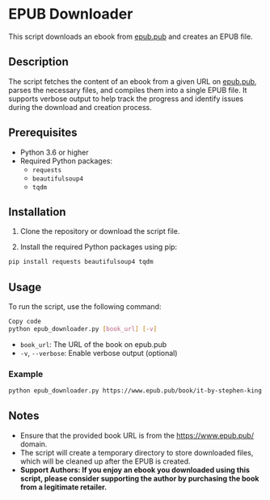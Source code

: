 # EPUB Downloader

This script downloads an ebook from [epub.pub](https://www.epub.pub/) and creates an EPUB file.

## Description

The script fetches the content of an ebook from a given URL on [epub.pub](https://www.epub.pub/), parses the necessary files, and compiles them into a single EPUB file. It supports verbose output to help track the progress and identify issues during the download and creation process.

## Prerequisites

- Python 3.6 or higher
- Required Python packages:
  - `requests`
  - `beautifulsoup4`
  - `tqdm`

## Installation

1. Clone the repository or download the script file.

2. Install the required Python packages using pip:

```bash
pip install requests beautifulsoup4 tqdm
```

## Usage

To run the script, use the following command:

```bash
Copy code
python epub_downloader.py [book_url] [-v]
```

- `book_url`: The URL of the book on epub.pub
- `-v`, `--verbose`: Enable verbose output (optional)

### Example

```bash
python epub_downloader.py https://www.epub.pub/book/it-by-stephen-king -v
```

## Notes

- Ensure that the provided book URL is from the https://www.epub.pub/ domain.
- The script will create a temporary directory to store downloaded files, which will be cleaned up after the EPUB is created.
- **Support Authors: If you enjoy an ebook you downloaded using this script, please consider supporting the author by purchasing the book from a legitimate retailer.**
